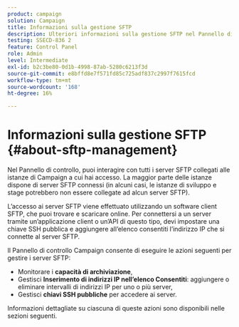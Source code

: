 ```yaml
---
product: campaign
solution: Campaign
title: Informazioni sulla gestione SFTP
description: Ulteriori informazioni sulla gestione SFTP nel Pannello di controllo Campaign
testing: SSECD-836 2
feature: Control Panel
role: Admin
level: Intermediate
exl-id: b2c3be80-0d1b-4998-87ab-5280c6213f3d
source-git-commit: e8bffd8e7f571fd85c725adf837c2997f7615fcd
workflow-type: tm+mt
source-wordcount: '168'
ht-degree: 16%

---
```


# Informazioni sulla gestione SFTP {#about-sftp-management}

Nel Pannello di controllo, puoi interagire con tutti i server SFTP collegati alle istanze di Campaign a cui hai accesso. La maggior parte delle istanze dispone di server SFTP connessi (in alcuni casi, le istanze di sviluppo e stage potrebbero non essere collegate ad alcun server SFTP).

L’accesso ai server SFTP viene effettuato utilizzando un software client SFTP, che puoi trovare e scaricare online. Per connettersi a un server tramite un’applicazione client o un’API di questo tipo, devi impostare una chiave SSH pubblica e aggiungere all’elenco consentiti l’indirizzo IP che si connette al server SFTP.

Il Pannello di controllo Campaign consente di eseguire le azioni seguenti per gestire i server SFTP:

* Monitorare i **capacità di archiviazione**,
* Gestisci **Inserimento di indirizzi IP nell’elenco Consentiti**: aggiungere o eliminare intervalli di indirizzi IP per uno o più server,
* Gestisci **chiavi SSH pubbliche** per accedere ai server.

Informazioni dettagliate su ciascuna di queste azioni sono disponibili nelle sezioni seguenti.

